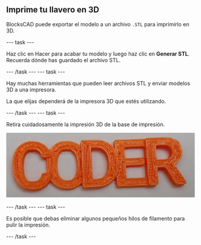 ## Imprime tu llavero en 3D

BlocksCAD puede exportar el modelo a un archivo `.STL` para imprimirlo en 3D.

--- task ---

Haz clic en Hacer para acabar tu modelo y luego haz clic en **Generar STL**. Recuerda dónde has guardado el archivo STL.

--- /task --- --- task ---

Hay muchas herramientas que pueden leer archivos STL y enviar modelos 3D a una impresora.

La que elijas dependerá de la impresora 3D que estés utilizando.

--- /task --- --- task ---

Retira cuidadosamente la impresión 3D de la base de impresión.

![captura de pantalla](images/coder-printed.png)

--- /task --- --- task ---

Es posible que debas eliminar algunos pequeños hilos de filamento para pulir la impresión.

--- /task ---


